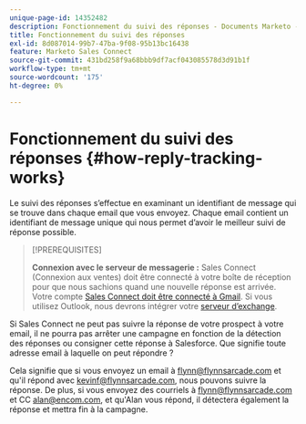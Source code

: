 ```yaml
---
unique-page-id: 14352482
description: Fonctionnement du suivi des réponses - Documents Marketo - Documentation du produit
title: Fonctionnement du suivi des réponses
exl-id: 8d087014-99b7-47ba-9f08-95b13bc16438
feature: Marketo Sales Connect
source-git-commit: 431bd258f9a68bbb9df7acf043085578d3d91b1f
workflow-type: tm+mt
source-wordcount: '175'
ht-degree: 0%

---
```


# Fonctionnement du suivi des réponses {#how-reply-tracking-works}

Le suivi des réponses s’effectue en examinant un identifiant de message qui se trouve dans chaque email que vous envoyez. Chaque email contient un identifiant de message unique qui nous permet d’avoir le meilleur suivi de réponse possible.

>[!PREREQUISITES]
>
>**Connexion avec le serveur de messagerie :** Sales Connect (Connexion aux ventes) doit être connecté à votre boîte de réception pour que nous sachions quand une nouvelle réponse est arrivée. Votre compte [Sales Connect doit être connecté à Gmail](/help/marketo/product-docs/marketo-sales-connect/email-plugins/gmail/email-connection-for-gmail-users.md). Si vous utilisez Outlook, nous devrons intégrer votre [serveur d’exchange](https://toutapp.com/next#settings/exchange_settings).

Si Sales Connect ne peut pas suivre la réponse de votre prospect à votre email, il ne pourra pas arrêter une campagne en fonction de la détection des réponses ou consigner cette réponse à Salesforce.  Que signifie toute adresse email à laquelle on peut répondre ?

Cela signifie que si vous envoyez un email à flynn@flynnsarcade.com et qu&#39;il répond avec kevinf@flynnsarcade.com, nous pouvons suivre la réponse. De plus, si vous envoyez des courriels à flynn@flynnsarcade.com et CC alan@encom.com, et qu&#39;Alan vous répond, il détectera également la réponse et mettra fin à la campagne.
